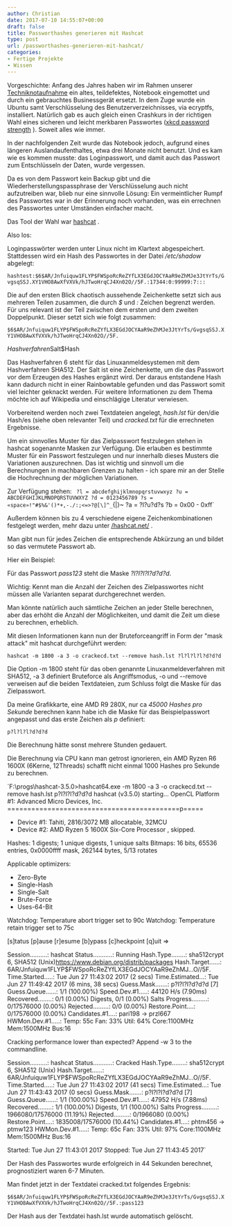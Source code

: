 ```yaml
---
author: Christian
date: 2017-07-10 14:55:07+00:00
draft: false
title: Passworthashes generieren mit Hashcat
type: post
url: /passworthashes-generieren-mit-hashcat/
categories:
- Fertige Projekte
- Wissen
---
```


Vorgeschichte:
Anfang des Jahres haben wir im Rahmen unserer [Techniknotaufnahme](/technik-notaufnahme/) ein altes, teildefektes, Notebook eingemottet und durch ein gebrauchtes Businessgerät ersetzt.<!-- more -->
In dem Zuge wurde ein Ubuntu samt Verschlüsselung des Benutzerverzeichnisses, via ecryptfs, installiert.
Natürlich gab es auch gleich einen Crashkurs in der richtigen Wahl eines sicheren und leicht merkbaren Passwortes ([xkcd password strength](/xkcd.com/936/) ).
Soweit alles wie immer.

In der nachfolgenden Zeit wurde das Notebook jedoch, aufgrund eines längeren Auslandaufenthaltes, etwa drei Monate nicht benutzt.
Und es kam wie es kommen musste: das Loginpasswort, und damit auch das Passwort zum Entschlüsseln der Daten, wurde vergessen.

Da es von dem Passwort kein Backup gibt und die Wiederherstellungspassphrase der Verschlüsselung auch nicht aufzutreiben war, blieb nur eine sinnvolle Lösung:
Ein vermeintlicher Rumpf des Passwortes war in der Erinnerung noch vorhanden, was ein errechnen des Passwortes unter Umständen einfacher macht.

Das Tool der Wahl war [hashcat](/hashcat.net/) .

Also los:

Loginpasswörter werden unter Linux nicht im Klartext abgespeichert.
Stattdessen wird ein Hash des Passwortes in der Datei _/etc/shadow_ abgelegt:

`hashtest:$6$AR/Jnfuiquw1FLYP$FWSpoRcReZYfLX3EGdJOCYAaR9eZhMJe3JtYrTs/GvgsqSSJ.XY1VHO8AwXfVXVk/hJTwoHrqCJ4Xn02O//5F.:17344:0:99999:7:::`

Die auf den ersten Blick chaotisch aussehende Zeichenkette setzt sich aus mehreren Teilen zusammen, die durch _$_ und _:_ Zeichen begrenzt werden.
Für uns relevant ist der Teil zwischen dem ersten und dem zweiten Doppelpunkt. Dieser setzt sich wie folgt zusammen:

`$6$AR/Jnfuiquw1FLYP$FWSpoRcReZYfLX3EGdJOCYAaR9eZhMJe3JtYrTs/GvgsqSSJ.XY1VHO8AwXfVXVk/hJTwoHrqCJ4Xn02O//5F.`

$Hashverfahren$Salt$Hash

Das Hashverfahren 6 steht für das Linuxanmeldesystemen mit dem Hashverfahren SHA512.
Der Salt ist eine Zeichenkette, um die das Passwort vor dem Erzeugen des Hashes ergänzt wird. Der daraus entstandene Hash kann dadurch nicht in einer Rainbowtable gefunden und das Passwort somit viel leichter geknackt werden.
Für weitere Informationen zu dem Thema möchte ich auf Wikipedia und einschlägige Literatur verwiesen.

Vorbereitend werden noch zwei Textdateien angelegt, _hash.lst_ für den/die Hash/es (siehe oben relevanter Teil) und _cracked.txt_ für die errechneten Ergebnisse.

Um ein sinnvolles Muster für das Zielpasswort festzulegen stehen in hashcat sogenannte Masken zur Verfügung. Die erlauben es bestimmte Muster für ein Passwort festzulegen und nur innerhalb dieses Musters die Variationen auszurechnen.
Das ist wichtig und sinnvoll um die Berechnungen in machbaren Grenzen zu halten - ich spare mir an der Stelle die Hochrechnung der möglichen Variationen.

Zur Verfügung stehen:
`
?l = abcdefghijklmnopqrstuvwxyz
?u = ABCDEFGHIJKLMNOPQRSTUVWXYZ
?d = 0123456789
?s = «space»!"#$%&'()*+,-./:;<=>?@[\]^_`{|}~
?a = ?l?u?d?s
?b = 0x00 - 0xff`

Außerdem können bis zu 4 verschiedene eigene Zeichenkombinationen festgelegt werden, mehr dazu unter [/hashcat.net/](/hashcat.net/wiki/doku.php?id=mask_attack) .

Man gibt nun für jedes Zeichen die entsprechende Abkürzung an und bildet so das vermutete Passwort ab.

Hier ein Beispiel:

Für das Passwort _pass123_ steht die Maske _?l?l?l?l?d?d?d_.

Wichtig: Kennt man die Anzahl der Zeichen des Zielpasswortes nicht müssen alle Varianten separat durchgerechnet werden.

Man könnte natürlich auch sämtliche Zeichen an jeder Stelle berechnen, aber das erhöht die Anzahl der Möglichkeiten, und damit die Zeit um diese zu berechnen, erheblich.

Mit diesen Informationen kann nun der Bruteforceangriff in Form der "mask attack" mit hashcat durchgeführt werden:

`hashcat -m 1800 -a 3 -o crackecd.txt --remove hash.lst ?l?l?l?l?d?d?d`

Die Option -m 1800 steht für das oben genannte Linuxanmeldeverfahren mit SHA512, -a 3 definiert Bruteforce als Angriffsmodus, -o und --remove verweisen auf die beiden Textdateien, zum Schluss folgt die Maske für das Zielpasswort.

Da meine Grafikkarte, eine AMD R9 280X, nur ca _45000 Hashes pro Sekunde_ berechnen kann habe ich die Maske für das Beispielpasswort angepasst und das erste Zeichen als _p_ definiert:

`p?l?l?l?d?d?d`

Die Berechnung hätte sonst mehrere Stunden gedauert.

Die Berechnung via CPU kann man getrost ignorieren, ein AMD Ryzen R6 1600X (6Kerne, 12Threads) schafft nicht einmal 1000 Hashes pro Sekunde zu berechnen.

`F:\progs\hashcat-3.5.0>hashcat64.exe -m 1800 -a 3 -o crackecd.txt --remove hash.lst p?l?l?l?d?d?d
hashcat (v3.5.0) starting...
OpenCL Platform #1: Advanced Micro Devices, Inc.
===========================================p=====
* Device #1: Tahiti, 2816/3072 MB allocatable, 32MCU
* Device #2: AMD Ryzen 5 1600X Six-Core Processor , skipped.
  
Hashes: 1 digests; 1 unique digests, 1 unique salts
Bitmaps: 16 bits, 65536 entries, 0x0000ffff mask, 262144 bytes, 5/13 rotates
  
Applicable optimizers:
* Zero-Byte
* Single-Hash
* Single-Salt
* Brute-Force
* Uses-64-Bit
  
Watchdog: Temperature abort trigger set to 90c
Watchdog: Temperature retain trigger set to 75c
  
[s]tatus [p]ause [r]esume [b]ypass [c]heckpoint [q]uit =>
  
Session..........: hashcat
Status...........: Running
Hash.Type........: sha512crypt $6$, SHA512 (Unix)https://www.debian.org/distrib/packages
Hash.Target......: $6$AR/Jnfuiquw1FLYP$FWSpoRcReZYfLX3EGdJOCYAaR9eZhMJ...O//5F.
Time.Started.....: Tue Jun 27 11:43:02 2017 (2 secs)
Time.Estimated...: Tue Jun 27 11:49:42 2017 (6 mins, 38 secs)
Guess.Mask.......: p?l?l?l?d?d?d [7]
Guess.Queue......: 1/1 (100.00%)
Speed.Dev.#1.....: 44120 H/s (7.90ms)
Recovered........: 0/1 (0.00%) Digests, 0/1 (0.00%) Salts
Progress.........: 0/17576000 (0.00%)
Rejected.........: 0/0 (0.00%)
Restore.Point....: 0/17576000 (0.00%)
Candidates.#1....: pari198 -> przl667
HWMon.Dev.#1.....: Temp: 55c Fan: 33% Util: 64% Core:1100MHz Mem:1500MHz Bus:16
  
Cracking performance lower than expected? Append -w 3 to the commandline.
  
Session..........: hashcat
Status...........: Cracked
Hash.Type........: sha512crypt $6$, SHA512 (Unix)
Hash.Target......: $6$AR/Jnfuiquw1FLYP$FWSpoRcReZYfLX3EGdJOCYAaR9eZhMJ...O//5F.
Time.Started.....: Tue Jun 27 11:43:02 2017 (41 secs)
Time.Estimated...: Tue Jun 27 11:43:43 2017 (0 secs)
Guess.Mask.......: p?l?l?l?d?d?d [7]
Guess.Queue......: 1/1 (100.00%)
Speed.Dev.#1.....: 47952 H/s (7.88ms)
Recovered........: 1/1 (100.00%) Digests, 1/1 (100.00%) Salts
Progress.........: 1966080/17576000 (11.19%)
Rejected.........: 0/1966080 (0.00%)
Restore.Point....: 1835008/17576000 (10.44%)
Candidates.#1....: phtm456 -> ptmw123
HWMon.Dev.#1.....: Temp: 65c Fan: 33% Util: 97% Core:1100MHz Mem:1500MHz Bus:16
  
Started: Tue Jun 27 11:43:01 2017
Stopped: Tue Jun 27 11:43:45 2017`

Der Hash des Passwortes wurde erfolgreich in 44 Sekunden berechnet, prognostiziert waren 6-7 Minuten.

Man findet jetzt in der Textdatei cracked.txt folgendes Ergebnis:

`$6$AR/Jnfuiquw1FLYP$FWSpoRcReZYfLX3EGdJOCYAaR9eZhMJe3JtYrTs/GvgsqSSJ.XY1VHO8AwXfVXVk/hJTwoHrqCJ4Xn02O//5F.:pass123`

Der Hash aus der Textdatei hash.lst wurde automatisch gelöscht.
